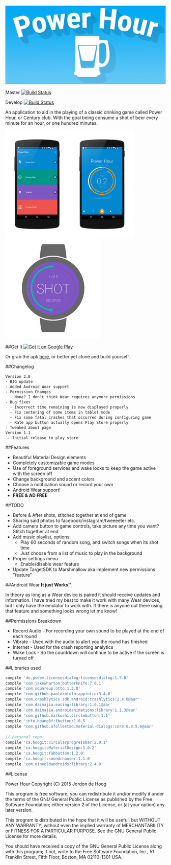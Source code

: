 ![PowerHour](raw/banner.png)

Master [![Build Status](https://ci.hoogit.ca/job/PowerHour.master/badge/icon)](https://ci.hoogit.ca/job/PowerHour.master/)

Develop [![Build Status](https://ci.hoogit.ca/job/PowerHour.develop/badge/icon)](https://ci.hoogit.ca/job/PowerHour.develop/)


An application to aid in the playing of a classic drinking game called Power Hour, or Century club.
With the goal being consume a shot of beer every minute for an hour, or one hundred minutes.

<img alt="Start Screen" src="raw/screen_start.png" width="200px"></img>
<img alt="Active Game" src="raw/screen_progress.png" width="200px"></img>
<img alt="Android Wear Support" src="raw/screen_wear_shot.png" width="300px"></img>

##Get It
<a href="https://play.google.com/store/apps/details?id=ca.hoogit.powerhour&utm_source=global_co&utm_medium=prtnr&utm_content=Mar2515&utm_campaign=PartBadge&pcampaignid=MKT-AC-global-none-all-co-pr-py-PartBadges-Oct1515-1"><img alt="Get it on Google Play" src="https://play.google.com/intl/en_us/badges/images/apps/en-play-badge.png" width="150px" /></a>

Or grab the apk [here](https://ci.hoogit.ca/job/PowerHour.master/), or better yet clone and build yourself.

##Changelog
```
Version 2.0
- BIG update
- Added Android Wear support
- Permission Changes
  - None? I don't think Wear requires anymore permissions
- Bug fixes
  - Incorrect time remaining is now displayed properly
  - Fix centering of some items in tablet mode
  - Fix some fatal crashes that occurred during configuring game
  - Rate app button actually opens Play Store properly
- Tweaked about page
Version 1.1
 - Initial release to play store
```

##Features
- Beautiful Material Design elements
- Completely customizable game modes
- Use of foreground services and wake locks to keep the game active with the screen off
- Change background and accent colors
- Choose a notification sound or record your own
- Android Wear support!
- **FREE & AD FREE**

##TODO
- Before & After shots, stitched together at end of game
- Sharing said photos to facebook/instagram/tweeeeter etc.
- Add camera button to game controls, take picture any time you want? Stitch together at end
- Add music playlist, options:
  - Play 60 seconds of random song, and switch songs when its shot time
  - Just choose from a list of music to play in the background
- Proper settings menu
  - Enable/disable wear feature
- Update TargetSDK to Marshmallow aka implement new permissions "feature"

##Android Wear
**It just Works™**

In theory as long as a Wear device is paired it should receive updates and information.
I have tried my best to make it work with many Wear devices, but I only have the emulator to work with.
If there is anyone out there using that feature and something looks wrong let me know!

##Permissions Breakdown
- Record Audio - For recording your own sound to be played at the end of each round
- Vibrate - Used with the audio to alert you the round has finished
- Internet - Used for the crash reporting analytics
- Wake Lock - So the countdown will continue to be active if the screen is turned off

##Libraries used
```groovy
compile 'de.psdev.licensesdialog:licensesdialog:1.7.0'
compile 'com.jakewharton:butterknife:7.0.1'
compile 'com.squareup:otto:1.3.8'
compile 'com.github.paolorotolo:appintro:3.4.0'
compile 'com.crashlytics.sdk.android:crashlytics:2.4.0@aar'
compile 'com.daimajia.easing:library:1.0.1@aar'
compile 'com.daimajia.androidanimations:library:1.1.3@aar'
compile 'com.github.markushi:circlebutton:1.1'
compile 'info.hoang8f:fbutton:1.0.5'
compile 'com.github.afollestad.material-dialogs:core:0.8.5.6@aar'

// personal repo
compile 'ca.hoogit:circularprogressbar:2.0.1'
compile 'ca.hoogit:MaterialDesign:1.0.2'
compile 'ca.hoogit:fabbutton:1.2.0'
compile 'ca.hoogit:soundchooser:1.1.0'
compile 'com.nineoldandroids:library:2.4.0'
```

##License

Power Hour
Copyright (C) 2015  Jordon de Hoog

This program is free software; you can redistribute it and/or modify
it under the terms of the GNU General Public License as published by
the Free Software Foundation; either version 2 of the License, or
(at your option) any later version.

This program is distributed in the hope that it will be useful,
but WITHOUT ANY WARRANTY; without even the implied warranty of
MERCHANTABILITY or FITNESS FOR A PARTICULAR PURPOSE.  See the
GNU General Public License for more details.

You should have received a copy of the GNU General Public License along
with this program; if not, write to the Free Software Foundation, Inc.,
51 Franklin Street, Fifth Floor, Boston, MA 02110-1301 USA.
